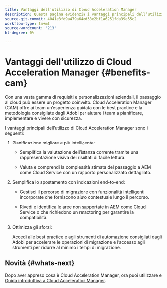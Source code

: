 ```yaml
---
title: Vantaggi dell'utilizzo di Cloud Acceleration Manager
description: Questa pagina evidenzia i vantaggi principali dell’utilizzo di Cloud Acceleration Manager.
source-git-commit: 4041e3fd9a479a64ed38e2bf1a6251fda39e55c2
workflow-type: tm+mt
source-wordcount: '213'
ht-degree: 0%

---
```



# Vantaggi dell&#39;utilizzo di Cloud Acceleration Manager {#benefits-cam}

Con una vasta gamma di requisiti e personalizzazioni aziendali, il passaggio al cloud può essere un progetto coinvolto. Cloud Acceleration Manager (CAM) offre ai team un’esperienza guidata con le best practice e la metodologia consigliate dagli Adobi per aiutare i team a pianificare, implementare e vivere con sicurezza.

I vantaggi principali dell’utilizzo di Cloud Acceleration Manager sono i seguenti:

1. Pianificazione migliore e più intelligente:

   * Semplifica la valutazione dell’istanza corrente tramite una rappresentazione visiva dei risultati di facile lettura.

   * Valuta e comprendi la complessità stimata del passaggio a AEM come Cloud Service con un rapporto personalizzato dettagliato.

1. Semplifica lo spostamento con indicazioni end-to-end:

   * Gestisci il percorso di migrazione con funzionalità intelligenti incorporate che forniscono aiuto contestuale lungo il percorso.

   * Rivedi e identifica le aree non supportate in AEM come Cloud Service o che richiedono un refactoring per garantire la compatibilità.

1. Ottimizza gli sforzi:

   Accedi alle best practice e agli strumenti di automazione consigliati dagli Adobi per accelerare le operazioni di migrazione e l’accesso agli strumenti per ridurre al minimo i tempi di migrazione.

## Novità {#whats-next}

Dopo aver appreso cosa è Cloud Acceleration Manager, ora puoi utilizzare e [Guida introduttiva a Cloud Acceleration Manager](https://experienceleague.adobe.com/docs/experience-manager-cloud-service/moving/cloud-acceleration-manager/using-cam/getting-started-cam.html?lang=en).